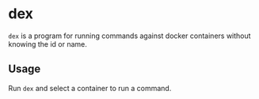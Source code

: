 # dex

`dex` is a program for running commands against docker containers
without knowing the id or name.

## Usage

Run `dex` and select a container to run a command.
